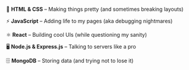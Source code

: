 <p>🎨 <b>HTML & CSS</b> – Making things pretty (and sometimes breaking layouts)</p>
<p>⚡ <b>JavaScript</b> – Adding life to my pages (aka debugging nightmares)</p>
<p>⚛️ <b>React</b> – Building cool UIs (while questioning my sanity)</p>
<p>🖥️ <b>Node.js & Express.js</b> – Talking to servers like a pro</p>
<p>🗄️ <b>MongoDB</b> – Storing data (and trying not to lose it)</p>
